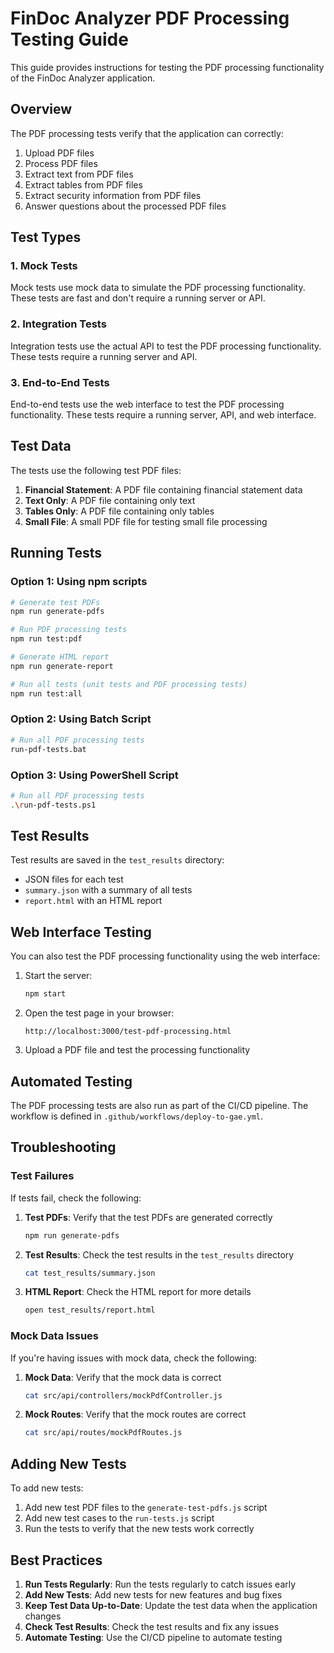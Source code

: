 # FinDoc Analyzer PDF Processing Testing Guide

This guide provides instructions for testing the PDF processing functionality of the FinDoc Analyzer application.

## Overview

The PDF processing tests verify that the application can correctly:

1. Upload PDF files
2. Process PDF files
3. Extract text from PDF files
4. Extract tables from PDF files
5. Extract security information from PDF files
6. Answer questions about the processed PDF files

## Test Types

### 1. Mock Tests

Mock tests use mock data to simulate the PDF processing functionality. These tests are fast and don't require a running server or API.

### 2. Integration Tests

Integration tests use the actual API to test the PDF processing functionality. These tests require a running server and API.

### 3. End-to-End Tests

End-to-end tests use the web interface to test the PDF processing functionality. These tests require a running server, API, and web interface.

## Test Data

The tests use the following test PDF files:

1. **Financial Statement**: A PDF file containing financial statement data
2. **Text Only**: A PDF file containing only text
3. **Tables Only**: A PDF file containing only tables
4. **Small File**: A small PDF file for testing small file processing

## Running Tests

### Option 1: Using npm scripts

```bash
# Generate test PDFs
npm run generate-pdfs

# Run PDF processing tests
npm run test:pdf

# Generate HTML report
npm run generate-report

# Run all tests (unit tests and PDF processing tests)
npm run test:all
```

### Option 2: Using Batch Script

```bash
# Run all PDF processing tests
run-pdf-tests.bat
```

### Option 3: Using PowerShell Script

```bash
# Run all PDF processing tests
.\run-pdf-tests.ps1
```

## Test Results

Test results are saved in the `test_results` directory:

- JSON files for each test
- `summary.json` with a summary of all tests
- `report.html` with an HTML report

## Web Interface Testing

You can also test the PDF processing functionality using the web interface:

1. Start the server:
   ```bash
   npm start
   ```

2. Open the test page in your browser:
   ```
   http://localhost:3000/test-pdf-processing.html
   ```

3. Upload a PDF file and test the processing functionality

## Automated Testing

The PDF processing tests are also run as part of the CI/CD pipeline. The workflow is defined in `.github/workflows/deploy-to-gae.yml`.

## Troubleshooting

### Test Failures

If tests fail, check the following:

1. **Test PDFs**: Verify that the test PDFs are generated correctly
   ```bash
   npm run generate-pdfs
   ```

2. **Test Results**: Check the test results in the `test_results` directory
   ```bash
   cat test_results/summary.json
   ```

3. **HTML Report**: Check the HTML report for more details
   ```bash
   open test_results/report.html
   ```

### Mock Data Issues

If you're having issues with mock data, check the following:

1. **Mock Data**: Verify that the mock data is correct
   ```bash
   cat src/api/controllers/mockPdfController.js
   ```

2. **Mock Routes**: Verify that the mock routes are correct
   ```bash
   cat src/api/routes/mockPdfRoutes.js
   ```

## Adding New Tests

To add new tests:

1. Add new test PDF files to the `generate-test-pdfs.js` script
2. Add new test cases to the `run-tests.js` script
3. Run the tests to verify that the new tests work correctly

## Best Practices

1. **Run Tests Regularly**: Run the tests regularly to catch issues early
2. **Add New Tests**: Add new tests for new features and bug fixes
3. **Keep Test Data Up-to-Date**: Update the test data when the application changes
4. **Check Test Results**: Check the test results and fix any issues
5. **Automate Testing**: Use the CI/CD pipeline to automate testing
